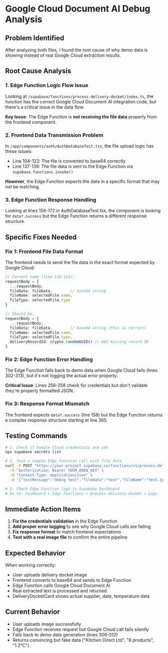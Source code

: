 # Google Cloud Document AI Debug Analysis

## Problem Identified
After analyzing both files, I found the root cause of why demo data is showing instead of real Google Cloud extraction results.

## Root Cause Analysis

### 1. **Edge Function Logic Flow Issue**
Looking at `/supabase/functions/process-delivery-docket/index.ts`, the function has the correct Google Cloud Document AI integration code, but there's a critical issue in the data flow:

**Key Issue**: The Edge Function is **not receiving the file data** properly from the frontend component.

### 2. **Frontend Data Transmission Problem**
In `/app/components/auth/AuthDatabaseTest.tsx`, the file upload logic has these issues:

- Line 104-123: The file is converted to base64 correctly
- Line 137-139: The file data is sent to the Edge Function via `supabase.functions.invoke()`

**However**, the Edge Function expects the data in a specific format that may not be matching.

### 3. **Edge Function Response Handling**
Looking at lines 158-172 in AuthDatabaseTest.tsx, the component is looking for `data?.success` but the Edge Function returns a different response structure.

## Specific Fixes Needed

### Fix 1: Frontend File Data Format
The frontend needs to send the file data in the exact format expected by Google Cloud:

```typescript
// Current code (line 118-123):
requestBody = {
  ...requestBody,
  fileData: fileData,        // base64 string
  fileName: selectedFile.name,
  fileType: selectedFile.type
}

// Should be:
requestBody = {
  ...requestBody,
  fileData: fileData,        // base64 string (this is correct)
  fileName: selectedFile.name,
  fileType: selectedFile.type,
  deliveryRecordId: crypto.randomUUID() // Add missing record ID
}
```

### Fix 2: Edge Function Error Handling
The Edge Function falls back to demo data when Google Cloud fails (lines 302-313), but it's not logging the actual error properly.

**Critical Issue**: Lines 256-258 check for credentials but don't validate they're properly formatted JSON.

### Fix 3: Response Format Mismatch
The frontend expects `data?.success` (line 158) but the Edge Function returns a complex response structure starting at line 365.

## Testing Commands

```bash
# 1. Check if Google Cloud credentials are set
npx supabase secrets list

# 2. Test a simple Edge Function call with file data
curl -X POST "https://your-project.supabase.co/functions/v1/process-delivery-docket" \
  -H "Authorization: Bearer YOUR_ANON_KEY" \
  -H "Content-Type: application/json" \
  -d '{"testMessage":"debug test","fileData":"test","fileName":"test.jpg"}'

# 3. Check Edge Function logs in Supabase Dashboard
# Go to: Dashboard > Edge Functions > process-delivery-docket > Logs
```

## Immediate Action Items

1. **Fix the credentials validation** in the Edge Function
2. **Add proper error logging** to see why Google Cloud calls are failing  
3. **Fix response format** to match frontend expectations
4. **Test with a real image file** to confirm the entire pipeline

## Expected Behavior
When working correctly:
- User uploads delivery docket image
- Frontend converts to base64 and sends to Edge Function  
- Edge Function calls Google Cloud Document AI
- Real extracted text is processed and returned
- DeliveryDocketCard shows actual supplier, date, temperature data

## Current Behavior  
- User uploads image successfully
- Edge Function receives request but Google Cloud call fails silently
- Falls back to demo data generation (lines 306-312)
- Returns convincing but fake data ("Kitchen Direct Ltd", "8 products", "1.2°C")